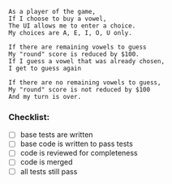 ```
As a player of the game,
If I choose to buy a vowel,
The UI allows me to enter a choice.
My choices are A, E, I, O, U only.

If there are remaining vowels to guess
My "round" score is reduced by $100.
If I guess a vowel that was already chosen,
I get to guess again

If there are no remaining vowels to guess,
My "round" score is not reduced by $100
And my turn is over.
```

### Checklist:

- [ ] base tests are written
- [ ] base code is written to pass tests
- [ ] code is reviewed for completeness
- [ ] code is merged
- [ ] all tests still pass
